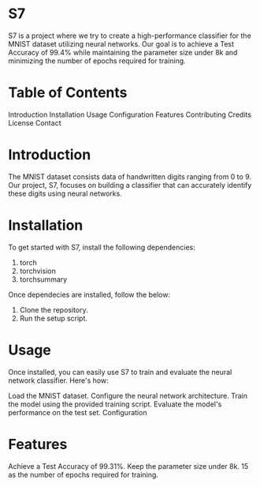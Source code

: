 # S7

S7 is a project where we try to create a high-performance classifier for the MNIST dataset utilizing neural networks. Our goal is to achieve a Test Accuracy of 99.4% while maintaining the parameter size under 8k and minimizing the number of epochs required for training.

# Table of Contents
Introduction
Installation
Usage
Configuration
Features
Contributing
Credits
License
Contact

# Introduction
The MNIST dataset consists data of handwritten digits ranging from 0 to 9. Our project, S7, focuses on building a classifier that can accurately identify these digits using neural networks.

# Installation
To get started with S7, install the following dependencies:
1. torch
2. torchvision
3. torchsummary

Once dependecies are installed, follow the below:
1. Clone the repository.
2. Run the setup script.


# Usage
Once installed, you can easily use S7 to train and evaluate the neural network classifier. Here's how:

Load the MNIST dataset.
Configure the neural network architecture.
Train the model using the provided training script.
Evaluate the model's performance on the test set.
Configuration

# Features
Achieve a Test Accuracy of 99.31%.
Keep the parameter size under 8k.
15 as the number of epochs required for training.
